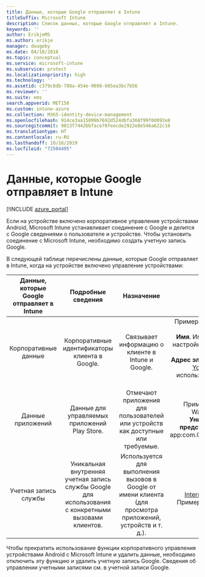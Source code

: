 ```yaml
---
title: Данные, которые Google отправляет в Intune
titleSuffix: Microsoft Intune
description: Список данных, которые Google отправляет в Intune.
keywords: ''
author: ErikjeMS
ms.author: erikje
manager: dougeby
ms.date: 04/18/2018
ms.topic: conceptual
ms.service: microsoft-intune
ms.subservice: protect
ms.localizationpriority: high
ms.technology: ''
ms.assetid: c379c8db-788a-454e-9098-665ea3bc7b56
ms.reviewer: ''
ms.suite: ems
search.appverid: MET150
ms.custom: intune-azure
ms.collection: M365-identity-device-management
ms.openlocfilehash: 914ce3aa15099b7692d524dbfa368f99f0d092e8
ms.sourcegitcommit: 9013f7442bbface78feecde2922e8e546a622c16
ms.translationtype: HT
ms.contentlocale: ru-RU
ms.lasthandoff: 10/16/2019
ms.locfileid: "72504495"
---
```

# <a name="data-google-sends-to-intune"></a>Данные, которые Google отправляет в Intune

[!INCLUDE [azure_portal](../includes/azure_portal.md)]

Если на устройстве включено корпоративное управление устройствами Android, Microsoft Intune устанавливает соединение с Google и делится с Google сведениями о пользователе и устройстве. Чтобы установить соединение с Microsoft Intune, необходимо создать учетную запись Google.

В следующей таблице перечислены данные, которые Google отправляет в Intune, когда на устройстве включено управление устройствами:


| Данные, которые Google отправляет в Intune | Подробные сведения | Назначение | Пример |
|:---:|:---:|:---:|:---:|
| Корпоративные данные | Корпоративные идентификаторы клиента в Google. | Связывает информацию о клиенте в Intune и Google. | Пример **корпоративного идентификатора**: LC04eik8a6.<br>**Имя**. Имя администратора, указанное при настройке Android для бизнеса. Пример. Joe Smith.<br>**Адрес электронной почты администратора**. YourAdmin@gmail.com, который использовался при настройке Android для бизнеса. |
| Данные приложений | Данные для управляемых приложений Play Store. | Отмечают приложения для пользователей или устройств как доступные или требуемые. | Пример **имени приложения**: Contoso Warehouse Inventory Application.<br>**Уникальный идентификатор для представления приложения**, например app:com.Contoso.Warehouse.InventoryTracking. |
| Учетная запись службы | Уникальная внутренняя учетная запись службы Google для использования с конкретными вызовами клиентов. | Используется для выполнения вызовов в Google от имени клиента (для просмотра приложений, устройств и т. д.). | **Имя**, например InternalAccount@InternalService.com.<br>Пример **ключей**: ServiceAccountPassword |


Чтобы прекратить использование функции корпоративного управления устройствами Android с Microsoft Intune и удалить данные, необходимо отключить эту функцию и удалить учетную запись Google. Сведения об управлении учетными записями см. в учетной записи Google.


